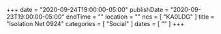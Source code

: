+++
date = "2020-09-24T19:00:00-05:00"
publishDate = "2020-09-23T19:00:00-05:00"
endTime = ""
location = ""
ncs = [ "KA0LDG" ]
title = "Isolation Net 0924"
categories = [ "Social" ]
dates = [ "" ]
+++
